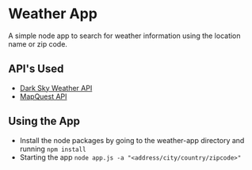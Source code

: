 # Weather App
A simple node app to search for weather information using the location name or zip code.

## API's Used
- [Dark Sky Weather API](https://darksky.net/dev)
- [MapQuest API](https://developer.mapquest.com/)

## Using the App
- Install the node packages by going to the weather-app directory and running
    ```npm install```
- Starting the app
    ```node app.js -a "<address/city/country/zipcode>"```